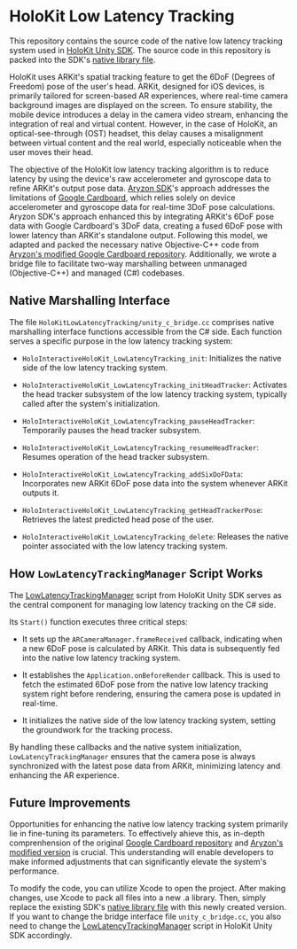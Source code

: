 # HoloKit Low Latency Tracking

This repository contains the source code of the native low latency tracking system used in [HoloKit Unity SDK](https://github.com/holoi/holokit-unity-sdk). The source code in this repository is packed into the SDK's [native library file](https://github.com/holoi/holokit-unity-sdk/blob/main/Runtime/iOS/NativeLibrary/libHoloKitLowLatencyTracking.a).

HoloKit uses ARKit's spatial tracking feature to get the 6DoF (Degrees of Freedom) pose of the user's head. ARKit, designed for iOS devices, is primarily tailored for screen-based AR experiences, where real-time camera background images are displayed on the screen. To ensure stability, the mobile device introduces a delay in the camera video stream, enhancing the integration of real and virtual content. However, in the case of HoloKit, an optical-see-through (OST) headset, this delay causes a misalignment between virtual content and the real world, especially noticeable when the user moves their head.

The objective of the HoloKit low latency tracking algorithm is to reduce latency by using the device's raw accelerometer and gyroscope data to refine ARKit's output pose data. [Aryzon SDK](https://github.com/Aryzon/unity-sdk)'s approach addresses the limitations of [Google Cardboard](https://github.com/googlevr/cardboard), which relies solely on device accelerometer and gyroscope data for real-time 3DoF pose calculations. Aryzon SDK's approach enhanced this by integrating ARKit's 6DoF pose data with Google Cardboard's 3DoF data, creating a fused 6DoF pose with lower latency than ARKit's standalone output. Following this model, we adapted and packed the necessary native Objective-C++ code from [Aryzon's modified Google Cardboard repository](https://github.com/Aryzon/cardboard/tree/main). Additionally, we wrote a bridge file to facilitate two-way marshalling between unmanaged (Objective-C++) and managed (C#) codebases.

## Native Marshalling Interface

The file `HoloKitLowLatencyTracking/unity_c_bridge.cc` comprises native marshalling interface functions accessible from the C# side. Each function serves a specific purpose in the low latency tracking system:

- `HoloInteractiveHoloKit_LowLatencyTracking_init`: Initializes the native side of the low latency tracking system.

- `HoloInteractiveHoloKit_LowLatencyTracking_initHeadTracker`: Activates the head tracker subsystem of the low latency tracking system, typically called after the system's initialization.

- `HoloInteractiveHoloKit_LowLatencyTracking_pauseHeadTracker`: Temporarily pauses the head tracker subsystem.

- `HoloInteractiveHoloKit_LowLatencyTracking_resumeHeadTracker`: Resumes operation of the head tracker subsystem.

- `HoloInteractiveHoloKit_LowLatencyTracking_addSixDoFData`: Incorporates new ARKit 6DoF pose data into the system whenever ARKit outputs it.

- `HoloInteractiveHoloKit_LowLatencyTracking_getHeadTrackerPose`: Retrieves the latest predicted head pose of the user.

- `HoloInteractiveHoloKit_LowLatencyTracking_delete`: Releases the native pointer associated with the low latency tracking system.

## How `LowLatencyTrackingManager` Script Works

The [LowLatencyTrackingManager](https://github.com/holoi/holokit-unity-sdk/blob/main/Runtime/LowLatencyTrackingManager.cs) script from HoloKit Unity SDK serves as the central component for managing low latency tracking on the C# side.

Its `Start()` function executes three critical steps:

- It sets up the `ARCameraManager.frameReceived` callback, indicating when a new 6DoF pose is calculated by ARKit. This data is subsequently fed into the native low latency tracking system.

- It establishes the `Application.onBeforeRender` callback. This is used to fetch the estimated 6DoF pose from the native low latency tracking system right before rendering, ensuring the camera pose is updated in real-time.

- It initializes the native side of the low latency tracking system, setting the groundwork for the tracking process.

By handling these callbacks and the native system initialization, `LowLatencyTrackingManager` ensures that the camera pose is always synchronized with the latest pose data from ARKit, minimizing latency and enhancing the AR experience.

## Future Improvements

Opportunities for enhancing the native low latency tracking system primarily lie in fine-tuning its parameters. To effectively ahieve this, as in-depth comprenhension of the original [Google Cardboard repository](https://github.com/googlevr/cardboard) and [Aryzon's modified version](https://github.com/Aryzon/cardboard/tree/main) is crucial. This understanding will enable developers to make informed adjustments that can significantly elevate the system's performance.

To modify the code, you can utilize Xcode to open the project. After making changes, use Xcode to pack all files into a new .a library. Then, simply replace the existing SDK's [native library file](https://github.com/holoi/holokit-unity-sdk/blob/main/Runtime/iOS/NativeLibrary/libHoloKitLowLatencyTracking.a) with this newly created version. If you want to change the bridge interface file `unity_c_bridge.cc`, you also need to change the [LowLatencyTrackingManager](https://github.com/holoi/holokit-unity-sdk/blob/main/Runtime/LowLatencyTrackingManager.cs) script in HoloKit Unity SDK accordingly.
